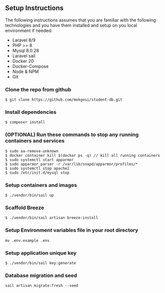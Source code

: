 ## Setup Instructions

The following instructions assumes that you are familiar with the following technologies and you have them installed and setup on you local environment if needed:

- Laravel 8/9
- PHP >= 8
- Mysql 8.0.28
- Laravel sail
- Docker 20
- Docker-Compose
- Node & NPM
- Git

### Clone the repo from github 
```
$ git clone https://github.com/mokgosi/student-db.git
```

### Install dependencies 
```
$ composer install
```

### (OPTIONAL) Run these commands to stop any running containers and services
```
$ sudo aa-remove-unknown
$ docker container kill $(docker ps -q) // kill all running containers
$ sudo systemctl start apparmor 
$ sudo apparmor_parser -r /var/lib/snapd/apparmor/profiles/*
$ sudo systemctl stop apache2
$ sudo /etc/init.d/mysql stop
```

### Setup containers and images
```
$ ./vendor/bin/sail up 
```

### Scaffold Breeze
```
$ ./vendor/bin/sail artisan breeze:install 
```

### Setup Environment variables file in your root directory
```
mv .env.example .env
```
### Setup application unique key
```
$ ./vendor/bin/sail key:generate 
```

### Database migration and seed
```
sail artisan migrate:fresh --seed
```

